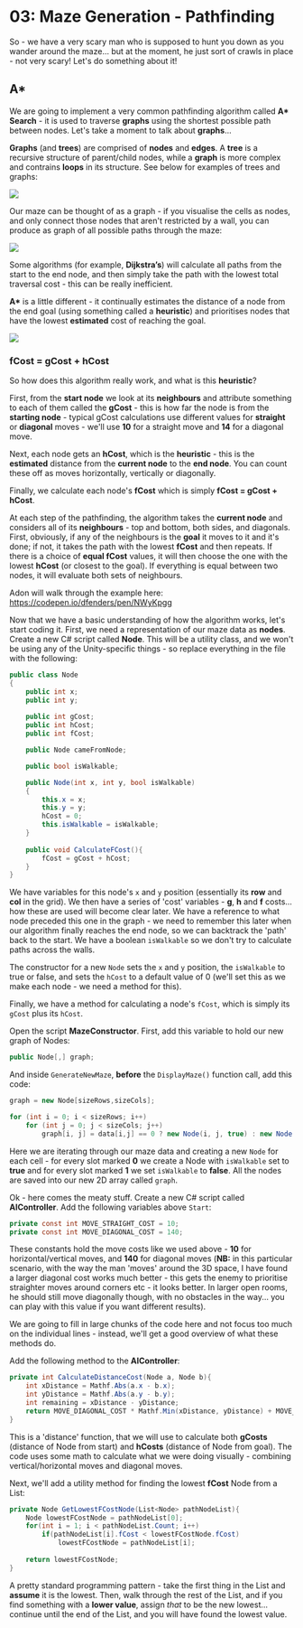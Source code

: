 # 03: Maze Generation - Pathfinding

So - we have a very scary man who is supposed to hunt you down as you wander around the maze... but at the moment, he just sort of crawls in place - not very scary! Let's do something about it!

## A\*

We are going to implement a very common pathfinding algorithm called **A\* Search** - it is used to traverse **graphs** using the shortest possible path between nodes. Let's take a moment to talk about **graphs**...

**Graphs** (and **trees**) are comprised of **nodes** and **edges**. A **tree** is a recursive structure of parent/child nodes, while a **graph** is more complex and contrains **loops** in its structure. See below for examples of trees and graphs:

![](https://techdifferences.com/wp-content/uploads/2018/03/Untitled-1.jpg)

Our maze can be thought of as a graph - if you visualise the cells as nodes, and only connect those nodes that aren't restricted by a wall, you can produce as graph of all possible paths through the maze:

![](http://www.cs.umd.edu/class/spring2019/cmsc132-020X-040X/Project8/maze.png)

Some algorithms (for example, **Dijkstra’s**) will calculate all paths from the start to the end node, and then simply take the path with the lowest total traversal cost - this can be really inefficient. 

**A\*** is a little different - it continually estimates the distance of a node from the end goal (using something called a **heuristic**) and prioritises nodes that have the lowest **estimated** cost of reaching the goal.

![](https://miro.medium.com/max/300/1*iSt-urlSaXDABqhXX6xveQ.png)

### fCost = gCost + hCost

So how does this algorithm really work, and what is this **heuristic**?

First, from the **start node** we look at its **neighbours** and attribute something to each of them called the **gCost** - this is how far the node is from the **starting node** - typical gCost calculations use different values for **straight** or **diagonal** moves - we'll use **10** for a straight move and **14** for a diagonal move.

Next, each node gets an **hCost**, which is the **heuristic** - this is the **estimated** distance from the **current node** to the **end node**. You can count these off as moves horizontally, vertically or diagonally.

Finally, we calculate each node's **fCost** which is simply **fCost = gCost + hCost**. 

At each step of the pathfinding, the algorithm takes the **current node** and considers all of its **neighbours** - top and bottom, both sides, and diagonals. First, obviously, if any of the neighbours is the **goal** it moves to it and it's done; if not, it takes the path with the lowest **fCost** and then repeats. If there is a choice of **equal fCost** values, it will then choose the one with the lowest **hCost** (or closest to the goal). If everything is equal between two nodes, it will evaluate both sets of neighbours.

Adon will walk through the example here: https://codepen.io/dfenders/pen/NWyKpgg

Now that we have a basic understanding of how the algorithm works, let's start coding it. First, we need a representation of our maze data as **nodes**. Create a new C# script called **Node**. This will be a utility class, and we won't be using any of the Unity-specific things - so replace everything in the file with the following:

```csharp
public class Node
{
    public int x;
    public int y;
    
    public int gCost;
    public int hCost;
    public int fCost;      

    public Node cameFromNode;

    public bool isWalkable;

    public Node(int x, int y, bool isWalkable)
    {
        this.x = x;
        this.y = y;
        hCost = 0;
        this.isWalkable = isWalkable;
    }
    
    public void CalculateFCost(){
        fCost = gCost + hCost;
    } 
}
```

We have variables for this node's `x` and `y` position (essentially its **row** and **col** in the grid). We then have a series of 'cost' variables - **g**, **h** and **f** costs... how these are used will become clear later. We have a reference to what node preceded this one in the graph - we need to remember this later when our algorithm finally reaches the end node, so we can backtrack the 'path' back to the start. We have a boolean `isWalkable` so we don't try to calculate paths across the walls.

The constructor for a new `Node` sets the `x` and `y` position, the `isWalkable` to true or false, and sets the `hCost` to a default value of 0 (we'll set this as we make each node - we need a method for this).

Finally, we have a method for calculating a node's `fCost`, which is simply its `gCost` plus its `hCost`.

Open the script **MazeConstructor**. First, add this variable to hold our new graph of Nodes:

```csharp
public Node[,] graph;
```

And inside `GenerateNewMaze`, **before** the `DisplayMaze()` function call, add this code:

```csharp
graph = new Node[sizeRows,sizeCols];

for (int i = 0; i < sizeRows; i++)        
    for (int j = 0; j < sizeCols; j++)            
        graph[i, j] = data[i,j] == 0 ? new Node(i, j, true) : new Node(i, j, false);
```

Here we are iterating through our maze data and creating a new `Node` for each cell - for every slot marked **0** we create a Node with `isWalkable` set to **true** and for every slot marked **1** we set `isWalkable` to **false**. All the nodes are saved into our new 2D array called `graph`.

Ok - here comes the meaty stuff. Create a new C# script called **AIController**. Add the following variables above `Start`:

```csharp
private const int MOVE_STRAIGHT_COST = 10;
private const int MOVE_DIAGONAL_COST = 140;
```

These constants hold the move costs like we used above - **10** for horizontal/vertical moves, and **140** for diagonal moves (**NB:** in this particular scenario, with the way the man 'moves' around the 3D space, I have found a larger diagonal cost works much better - this gets the enemy to prioritise straighter moves around corners etc - it looks better. In larger open rooms, he should still move diagonally though, with no obstacles in the way... you can play with this value if you want different results).

We are going to fill in large chunks of the code here and not focus too much on the individual lines - instead, we'll get a good overview of what these methods do.

Add the following method to the **AIController**:

```csharp
private int CalculateDistanceCost(Node a, Node b){
    int xDistance = Mathf.Abs(a.x - b.x);
    int yDistance = Mathf.Abs(a.y - b.y);
    int remaining = xDistance - yDistance;
    return MOVE_DIAGONAL_COST * Mathf.Min(xDistance, yDistance) + MOVE_STRAIGHT_COST * remaining;
}
```

This is a 'distance' function, that we will use to calculate both **gCosts** (distance of Node from start) and **hCosts** (distance of Node from goal). The code uses some math to calculate what we were doing visually - combining vertical/horizontal moves and diagonal moves.

Next, we'll add a utility method for finding the lowest **fCost** Node from a List:

```csharp
private Node GetLowestFCostNode(List<Node> pathNodeList){
    Node lowestFCostNode = pathNodeList[0];
    for(int i = 1; i < pathNodeList.Count; i++)
        if(pathNodeList[i].fCost < lowestFCostNode.fCost)
            lowestFCostNode = pathNodeList[i];
                    
    return lowestFCostNode;
}
```

A pretty standard programming pattern - take the first thing in the List and **assume** it is the lowest. Then, walk through the rest of the List, and if you find something with a **lower value**, assign *that* to be the new lowest... continue until the end of the List, and you will have found the lowest value.
